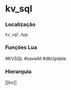 # kv_sql

### Localização
`kv_sql.hpp`

### Funções Lua
#KVSQL
#saveAll
#dbUpdate

### Hierarquia
[[kv]]
